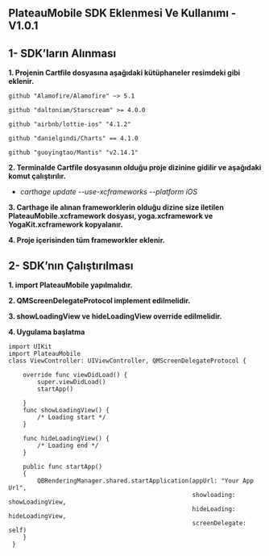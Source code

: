 
## **PlateauMobile SDK Eklenmesi Ve Kullanımı - V1.0.1**

## **1- SDK’ların Alınması**

**1. Projenin Cartfile dosyasına aşağıdaki kütüphaneler resimdeki gibi eklenir.**

	github "Alamofire/Alamofire" ~> 5.1

	github "daltoniam/Starscream" >= 4.0.0

	github "airbnb/lottie-ios" "4.1.2"

	github "danielgindi/Charts" == 4.1.0

	github "guoyingtao/Mantis" "v2.14.1"
 

**2. Terminalde Cartfile dosyasının olduğu proje dizinine gidilir ve aşağıdaki komut çalıştırılır.**
- *carthage update --use-xcframeworks --platform iOS*

**3. Carthage ile alınan frameworklerin olduğu dizine size iletilen <a name="ole_link9"></a><a name="ole_link10"></a>PlateauMobile.xcframework dosyası, yoga.xcframework ve YogaKit.xcframework kopyalanır.**

**4. Proje içerisinden tüm frameworkler eklenir.**





















## **2- SDK’nın Çalıştırılması**

**1. import PlateauMobile yapılmalıdır.**

**2. QMScreenDelegateProtocol implement edilmelidir.**

**3. showLoadingView ve hideLoadingView override edilmelidir.**

**4. Uygulama başlatma**


    import UIKit
    import PlateauMobile
    class ViewController: UIViewController, QMScreenDelegateProtocol {
    
	    override func viewDidLoad() {
	        super.viewDidLoad()
	        startApp()
	
	    }
	    func showLoadingView() {
	        /* Loading start */
	    }
	
	    func hideLoadingView() {
	        /* Loading end */
	    }
	
	    public func startApp()
	    {
	        QBRenderingManager.shared.startApplication(appUrl: "Your App Url",
	                                                   showloading: showLoadingView,
	                                                   hideLoading: hideLoadingView,
	                                                   screenDelegate: self)
	    }
     }








#


